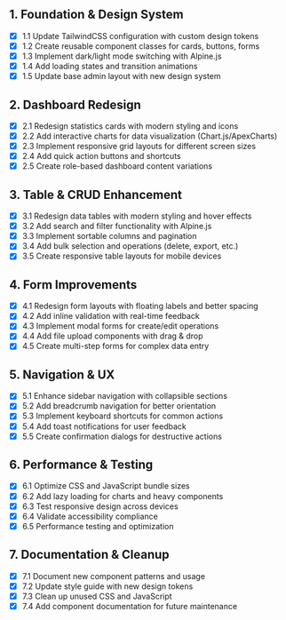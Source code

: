 ## 1. Foundation & Design System
- [x] 1.1 Update TailwindCSS configuration with custom design tokens
- [x] 1.2 Create reusable component classes for cards, buttons, forms
- [x] 1.3 Implement dark/light mode switching with Alpine.js
- [x] 1.4 Add loading states and transition animations
- [x] 1.5 Update base admin layout with new design system

## 2. Dashboard Redesign
- [x] 2.1 Redesign statistics cards with modern styling and icons
- [x] 2.2 Add interactive charts for data visualization (Chart.js/ApexCharts)
- [x] 2.3 Implement responsive grid layouts for different screen sizes
- [x] 2.4 Add quick action buttons and shortcuts
- [x] 2.5 Create role-based dashboard content variations

## 3. Table & CRUD Enhancement
- [x] 3.1 Redesign data tables with modern styling and hover effects
- [x] 3.2 Add search and filter functionality with Alpine.js
- [x] 3.3 Implement sortable columns and pagination
- [x] 3.4 Add bulk selection and operations (delete, export, etc.)
- [x] 3.5 Create responsive table layouts for mobile devices

## 4. Form Improvements
- [x] 4.1 Redesign form layouts with floating labels and better spacing
- [x] 4.2 Add inline validation with real-time feedback
- [x] 4.3 Implement modal forms for create/edit operations
- [x] 4.4 Add file upload components with drag & drop
- [x] 4.5 Create multi-step forms for complex data entry

## 5. Navigation & UX
- [x] 5.1 Enhance sidebar navigation with collapsible sections
- [x] 5.2 Add breadcrumb navigation for better orientation
- [x] 5.3 Implement keyboard shortcuts for common actions
- [x] 5.4 Add toast notifications for user feedback
- [x] 5.5 Create confirmation dialogs for destructive actions

## 6. Performance & Testing
- [x] 6.1 Optimize CSS and JavaScript bundle sizes
- [x] 6.2 Add lazy loading for charts and heavy components
- [x] 6.3 Test responsive design across devices
- [x] 6.4 Validate accessibility compliance
- [x] 6.5 Performance testing and optimization

## 7. Documentation & Cleanup
- [x] 7.1 Document new component patterns and usage
- [x] 7.2 Update style guide with new design tokens
- [x] 7.3 Clean up unused CSS and JavaScript
- [x] 7.4 Add component documentation for future maintenance
